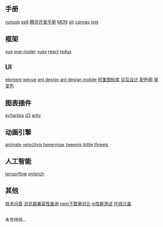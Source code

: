 ## 手册

[runoob](https://www.runoob.com/)
[es6](https://es6.ruanyifeng.com/)
[腾讯开发手册](https://cloud.tencent.com/developer/devdocs)
[MDN](https://developer.mozilla.org/zh-CN/docs/Web/JavaScript)
[git](https://www.progit.cn/)
[canvas](https://www.canvasapi.cn/)
[jest](https://jestjs.bootcss.com/)

## 框架

[vue](https://cn.vuejs.org/)
[vue-router](https://router.vuejs.org/zh/)
[vuex](https://vuex.vuejs.org/)
[react](https://react.docschina.org/)
[redux](https://reduxjs.bootcss.com/)

## UI

[element](https://element.eleme.cn/#/zh-CN)
[wevue](https://wevue.org/)
[ant design](https://ant.design/index-cn)
[ant design mobile](https://mobile.ant.design/index-cn)
[阿里图标库](https://www.iconfont.cn/)
[交互设计](https://uimovement.com/)
[配色网](https://www.colorbox.io/)
[渐变色](https://uigradients.com/#Relay)

## 图表插件

[echartsjs](https://www.echartsjs.com/zh/index.html)
[d3](https://d3js.org/)
[antv](https://antv.vision/zh)

## 动画引擎

[animate](https://daneden.github.io/animate.css/)
[velocityjs](http://www.velocityjs.org/)
[tweenmax](https://www.tweenmax.com.cn/)
[tweenjs](http://www.createjs.cc/tweenjs/)
[lottie](https://airbnb.design/lottie/)
[threejs](https://threejs.org/)

## 人工智能

[tensorflow](https://tensorflow.google.cn/)
[pytorch](https://pytorch.org/)

## 其他

[技术问答](https://stackoverflow.com/)
[浏览器兼容性查询](https://caniuse.com/)
[npm下载量对比](https://www.npmtrends.com/vue-vs-react-vs-angular)
[js性能测试](https://jsperf.com/)
[在线沙盒](https://codesandbox.io/s/determined-dream-wh0wg)


<br>
未完待续...

<style scoped>
.page p a {
  margin-right: 18px
}
.page p a:last-child {
  margin-right: 0
}
.page p {
  margin-top: 1rem!important;
}
.page h2:first-child {
  padding-top: 4.6rem!important;
}
.page h2 {
  font-size: 1.2rem;
  padding-top: 3.8rem;
}
</style>